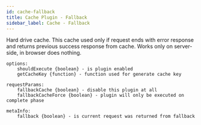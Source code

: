```yaml
---
id: cache-fallback
title: Cache Plugin - Fallback
sidebar_label: Cache - Fallback
---
```


Hard drive cache. This cache used only if request ends with error response and returns previous success response from cache.
Works only on server-side, in browser does nothing.

```
options:
    shouldExecute {boolean} - is plugin enabled
    getCacheKey {function} - function used for generate cache key

requestParams:
    fallbackCache {boolean} - disable this plugin at all
    fallbackCacheForce {boolean} - plugin will only be executed on complete phase

metaInfo:
    fallback {boolean} - is current request was returned from fallback
```

